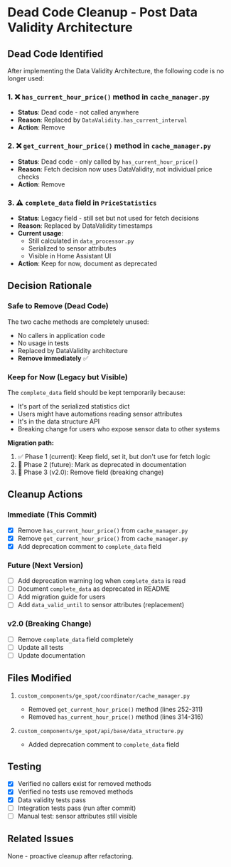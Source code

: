 # Dead Code Cleanup - Post Data Validity Architecture

## Dead Code Identified

After implementing the Data Validity Architecture, the following code is no longer used:

### 1. ❌ `has_current_hour_price()` method in `cache_manager.py`
- **Status**: Dead code - not called anywhere
- **Reason**: Replaced by `DataValidity.has_current_interval`
- **Action**: Remove

### 2. ❌ `get_current_hour_price()` method in `cache_manager.py`  
- **Status**: Dead code - only called by `has_current_hour_price()`
- **Reason**: Fetch decision now uses DataValidity, not individual price checks
- **Action**: Remove

### 3. ⚠️ `complete_data` field in `PriceStatistics`
- **Status**: Legacy field - still set but not used for fetch decisions
- **Reason**: Replaced by DataValidity timestamps
- **Current usage**: 
  - Still calculated in `data_processor.py`
  - Serialized to sensor attributes
  - Visible in Home Assistant UI
- **Action**: Keep for now, document as deprecated

## Decision Rationale

### Safe to Remove (Dead Code)
The two cache methods are completely unused:
- No callers in application code
- No usage in tests
- Replaced by DataValidity architecture
- **Remove immediately** ✅

### Keep for Now (Legacy but Visible)
The `complete_data` field should be kept temporarily because:
- It's part of the serialized statistics dict
- Users might have automations reading sensor attributes
- It's in the data structure API
- Breaking change for users who expose sensor data to other systems

**Migration path:**
1. ✅ Phase 1 (current): Keep field, set it, but don't use for fetch logic
2. 🔄 Phase 2 (future): Mark as deprecated in documentation
3. 🔄 Phase 3 (v2.0): Remove field (breaking change)

## Cleanup Actions

### Immediate (This Commit)
- [x] Remove `has_current_hour_price()` from `cache_manager.py`
- [x] Remove `get_current_hour_price()` from `cache_manager.py`
- [x] Add deprecation comment to `complete_data` field

### Future (Next Version)
- [ ] Add deprecation warning log when `complete_data` is read
- [ ] Document `complete_data` as deprecated in README
- [ ] Add migration guide for users
- [ ] Add `data_valid_until` to sensor attributes (replacement)

### v2.0 (Breaking Change)
- [ ] Remove `complete_data` field completely
- [ ] Update all tests
- [ ] Update documentation

## Files Modified

1. `custom_components/ge_spot/coordinator/cache_manager.py`
   - Removed `get_current_hour_price()` method (lines 252-311)
   - Removed `has_current_hour_price()` method (lines 314-316)

2. `custom_components/ge_spot/api/base/data_structure.py`
   - Added deprecation comment to `complete_data` field

## Testing

- [x] Verified no callers exist for removed methods
- [x] Verified no tests use removed methods
- [x] Data validity tests pass
- [ ] Integration tests pass (run after commit)
- [ ] Manual test: sensor attributes still visible

## Related Issues

None - proactive cleanup after refactoring.
